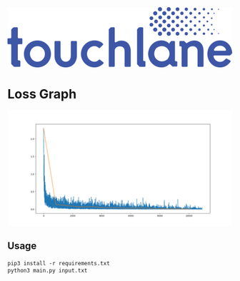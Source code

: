 ![LOGO](https://github.com/touchlane/NetapixTools/blob/master/assets/logo.svg)

# Loss Graph
![LOSS_GRAPH_EXAMPLE](https://github.com/touchlane/NetapixTools/blob/master/assets/loss_example.png)
## Usage
```
pip3 install -r requirements.txt
python3 main.py input.txt
```
